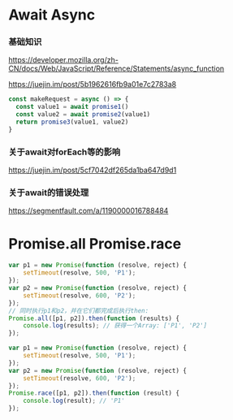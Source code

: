 # Await Async

### 基础知识

https://developer.mozilla.org/zh-CN/docs/Web/JavaScript/Reference/Statements/async_function

https://juejin.im/post/5b1962616fb9a01e7c2783a8

```js
const makeRequest = async () => {
  const value1 = await promise1()
  const value2 = await promise2(value1)
  return promise3(value1, value2)
}
```

### 关于await对forEach等的影响

https://juejin.im/post/5cf7042df265da1ba647d9d1

### 关于await的错误处理

https://segmentfault.com/a/1190000016788484


# Promise.all Promise.race

```js
var p1 = new Promise(function (resolve, reject) {
    setTimeout(resolve, 500, 'P1');
});
var p2 = new Promise(function (resolve, reject) {
    setTimeout(resolve, 600, 'P2');
});
// 同时执行p1和p2，并在它们都完成后执行then:
Promise.all([p1, p2]).then(function (results) {
    console.log(results); // 获得一个Array: ['P1', 'P2']
});
```


```js
var p1 = new Promise(function (resolve, reject) {
    setTimeout(resolve, 500, 'P1');
});
var p2 = new Promise(function (resolve, reject) {
    setTimeout(resolve, 600, 'P2');
});
Promise.race([p1, p2]).then(function (result) {
    console.log(result); // 'P1'
});

```
